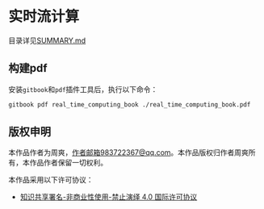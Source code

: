 # 实时流计算

目录详见[SUMMARY.md](SUMMARY.md)

## 构建pdf

安装`gitbook`和`pdf`插件工具后，执行以下命令：

```bash
gitbook pdf real_time_computing_book ./real_time_computing_book.pdf
```


## 版权申明

本作品作者为周爽，作者邮箱983722367@qq.com。本作品版权归作者周爽所有，本作品作者保留一切权利。

本作品采用以下许可协议：

* [知识共享署名-非商业性使用-禁止演绎 4.0 国际许可协议](http://creativecommons.org/licenses/by-nc-nd/4.0/)

